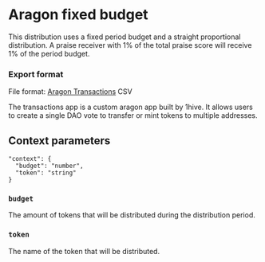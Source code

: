 # Aragon fixed budget

This distribution uses a fixed period budget and a straight proportional distribution. A praise receiver with 1% of the total praise score will receive 1% of the period budget.

### Export format

File format: [Aragon Transactions](https://docs.evmcrispr.blossom.software/aragonOS/transactions) CSV

The transactions app is a custom aragon app built by 1hive. It allows users to create a single DAO vote to transfer or mint tokens to multiple addresses.

## Context parameters

```
"context": {
  "budget": "number",
  "token": "string"
}
```

### `budget`

The amount of tokens that will be distributed during the distribution period.

### `token`

The name of the token that will be distributed.
